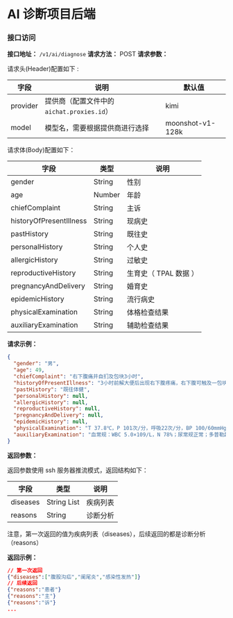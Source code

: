 # AI 诊断项目后端

### 接口访问

**接口地址：** `/v1/ai/diagnose`
**请求方法：** POST
**请求参数：**

请求头(Header)配置如下 :

| 字段       | 说明                              | 默认值 |
|----------|---------------------------------|-----|
| provider | 提供商（配置文件中的 `aichat.proxies.id`） | kimi |
| model    | 模型名，需要根据提供商进行选择                 | moonshot-v1-128k|

请求体(Body)配置如下：

| 字段                      | 类型     | 说明             |
|-------------------------|--------|----------------|
| gender                  | String | 性别             |
| age                     | Number | 年龄             |
| chiefComplaint          | String | 主诉             |
| historyOfPresentIllness | String | 现病史            |
| pastHistory             | String | 既往史            |
| personalHistory         | String | 个人史            |
| allergicHistory         | String | 过敏史            |
| reproductiveHistory     | String | 生育史（ TPAL 数据 ） |
| pregnancyAndDelivery    | String | 婚育史            |
| epidemicHistory         | String | 流行病史           |
| physicalExamination     | String | 体格检查结果         |
| auxiliaryExamination    | String | 辅助检查结果         |

**请求示例：**

```json
{
  "gender": "男",
  "age": 49,
  "chiefComplaint": "右下腹痛并自扪及包块3小时",
  "historyOfPresentIllness": "3小时前解大便后出现右下腹疼痛，右下腹可触及一包块，既往体健",
  "pastHistory": "既往体健",
  "personalHistory": null,
  "allergicHistory": null,
  "reproductiveHistory": null,
  "pregnancyAndDelivery": null,
  "epidemicHistory": null,
  "physicalExamination": "T 37.8℃，P 101次/分，呼吸22次/分，BP 100/60mmHg。腹软，未见胃肠型蠕动波，肝脾肋下未及，右侧腹股沟区可扪及一圆形肿块(4cm×4cm)，有压痛、界欠清，肿块位于腹股沟韧带上内方",
  "auxiliaryExamination": "血常规：WBC 5.0×109/L，N 78%；尿常规正常；多普勒超声：腹股沟纵切见多层分布混合回声区(4-5cm)，远端膨大，边界整齐；腹部X线：阶梯状液气平"
}
```

**返回参数：**

返回参数使用 ssh 服务器推流模式，返回结构如下：

| 字段       | 类型          | 说明   |
|----------|-------------|------|
| diseases | String List | 疾病列表 |
| reasons  | String      | 诊断分析 |

注意，第一次返回的值为疾病列表（diseases），后续返回的都是诊断分析 （reasons）

**返回示例：**

```json lines
// 第一次返回
{"diseases":["腹股沟疝","阑尾炎","感染性发热"]}
// 后续返回
{"reasons":"患者"}
{"reasons":"主"}
{"reasons":"诉"}
...
```